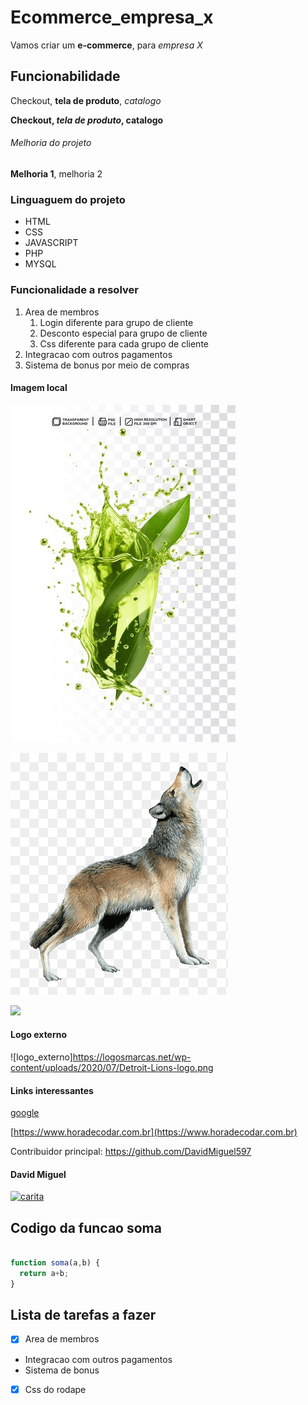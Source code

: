 # Ecommerce_empresa_x

Vamos criar um **e-commerce**, para *empresa X*


## Funcionabilidade

Checkout, **tela de produto**, _catalogo_


**Checkout, _tela de produto_, catalogo**


###### Melhoria do projeto

__Melhoria 1__, melhoria 2



### Linguaguem do projeto

* HTML
* CSS
* JAVASCRIPT
* PHP
* MYSQL


### Funcionalidade a resolver

1. Area de membros
   1. Login diferente para grupo de cliente
   2. Desconto especial para grupo de cliente
   3. Css diferente para cada grupo de cliente
2. Integracao com outros pagamentos
3. Sistema de bonus por meio de compras
   
  
  #### Imagem local

  ![planta](img/splash-green-liquid-with-leaf-air_690834-605%20(1).jpg)

  
  ![](img/png-clipart-wolf-resources-grey-wolf-thumbnail.png)

 ![](https://thumbs.dreamstime.com/b/lioness-portrait-3975946.jpg)

  



  #### Logo externo

  ![logo_externo]https://logosmarcas.net/wp-content/uploads/2020/07/Detroit-Lions-logo.png

  
  #### Links interessantes


  [google](https://www.google.com.br/)

  [https://www.horadecodar.com.br](https://www.horadecodar.com.br)

  Contribuidor principal: https://github.com/DavidMiguel597


 #### David Miguel


 [![carita](img/portrait-lion-ai-generated_268835-4278.avif)](https://github.com/DavidMiguel597)


 ## Codigo da funcao soma

  ``` Javascript

  function soma(a,b) {
    return a+b;
  }

 ```
 ## Lista de tarefas a fazer

 - [x] Area de membros
 - Integracao com outros pagamentos
 - Sistema de bonus
 - [x] Css do rodape